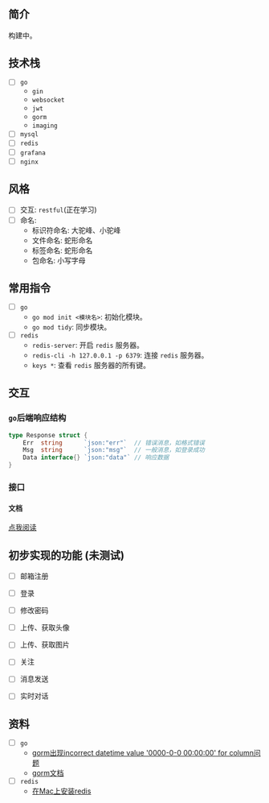 
## 简介
构建中。

## 技术栈
- [ ] `go`
	- `gin`
	- `websocket`
	- `jwt`
	- `gorm`
	- `imaging`
- [ ] `mysql`
- [ ] `redis`
- [ ] `grafana`
- [ ] `nginx`

## 风格
- [ ] 交互: `restful`(正在学习)
- [ ] 命名:
	- 标识符命名: 大驼峰、小驼峰
	- 文件命名: 蛇形命名
	- 标签命名: 蛇形命名
	- 包命名: 小写字母 

## 常用指令
- [ ] `go`
	- `go mod init <模块名>`: 初始化模块。
	- `go mod tidy`: 同步模块。
- [ ] `redis`
	- `redis-server`: 开启 `redis` 服务器。
	- `redis-cli -h 127.0.0.1 -p 6379`: 连接 `redis` 服务器。
	- `keys *`: 查看 `redis` 服务器的所有键。

## 交互

### `go`后端响应结构
```go
type Response struct {
	Err  string      `json:"err"`  // 错误消息，如格式错误
	Msg  string      `json:"msg"`  // 一般消息，如登录成功
	Data interface{} `json:"data"` // 响应数据
}
```
### 接口

#### 文档
[点我阅读](https://github.com/Lxy417165709/curve/tree/master/doc/api.md)


## 初步实现的功能 (未测试)
- [ ] 邮箱注册
- [ ] 登录
- [ ] 修改密码
- [ ] 上传、获取头像
- [ ] 上传、获取图片
- [ ] 关注
- [ ] 消息发送
- [ ] 实时对话


## 资料
- [ ] `go`
	- [gorm出现incorrect datetime value '0000-0-0 00:00:00' for column问题](https://www.jianshu.com/p/3a2a7c61cce1)
	- [gorm文档](http://gorm.book.jasperxu.com/)
- [ ] `redis`
	- [在Mac上安装redis](https://www.cnblogs.com/DI-DIAO/p/12588078.html)